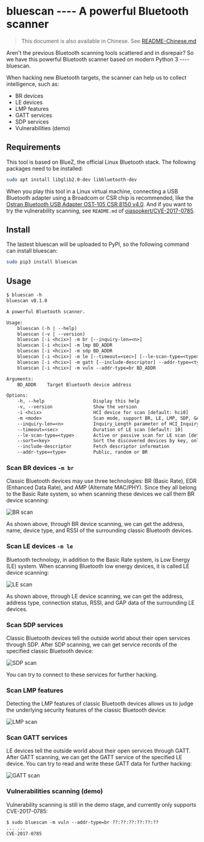# bluescan ---- A powerful Bluetooth scanner

> This document is also available in Chinese. See [README-Chinese.md](https://github.com/fO-000/bluescan/blob/master/README-Chinese.md)

Aren't the previous Bluetooth scanning tools scattered and in disrepair? So we have this powerful Bluetooth scanner based on modern Python 3 ---- bluescan.

When hacking new Bluetooth targets, the scanner can help us to collect intelligence, such as:

* BR devices
* LE devices
* LMP features
* GATT services
* SDP services
* Vulnerabilities (demo)

## Requirements

This tool is based on BlueZ, the official Linux Bluetooth stack. The following packages need to be installed:

```sh
sudo apt install libglib2.0-dev libbluetooth-dev
```

When you play this tool in a Linux virtual machine, connecting a USB Bluetooth adapter using a Broadcom or CSR chip is recommended, like the [Ostran Bluetooth USB Adapter OST-105 CSR 8150 v4.0](https://item.taobao.com/item.htm?spm=a230r.1.14.14.21b6705fm5gjj3&id=38948169460&ns=1&abbucket=6#detail). And if you want to try the vulnerability scanning, see `README.md` of [ojasookert/CVE-2017-0785](https://github.com/ojasookert/CVE-2017-0785).

## Install

The lastest bluescan will be uploaded to PyPI, so the following command can install bluescan:

```sh
sudo pip3 install bluescan
```

## Usage

```txt
$ bluescan -h
bluescan v0.1.0

A powerful Bluetooth scanner.

Usage:
    bluescan (-h | --help)
    bluescan (-v | --version)
    bluescan [-i <hcix>] -m br [--inquiry-len=<n>]
    bluescan [-i <hcix>] -m lmp BD_ADDR
    bluescan [-i <hcix>] -m sdp BD_ADDR
    bluescan [-i <hcix>] -m le [--timeout=<sec>] [--le-scan-type=<type>] [--sort=<key>]
    bluescan [-i <hcix>] -m gatt [--include-descriptor] --addr-type=<type> BD_ADDR
    bluescan [-i <hcix>] -m vuln --addr-type=br BD_ADDR

Arguments:
    BD_ADDR    Target Bluetooth device address

Options:
    -h, --help                  Display this help
    -v, --version               Show the version
    -i <hcix>                   HCI device for scan [default: hci0]
    -m <mode>                   Scan mode, support BR, LE, LMP, SDP, GATT and vuln
    --inquiry-len=<n>           Inquiry_Length parameter of HCI_Inquiry command [default: 8]
    --timeout=<sec>             Duration of LE scan [default: 10]
    --le-scan-type=<type>       Active or passive scan for LE scan [default: active]
    --sort=<key>                Sort the discovered devices by key, only support RSSI now [default: rssi]
    --include-descriptor        Fetch descriptor information
    --addr-type=<type>          Public, random or BR
```

### Scan BR devices `-m br`

Classic Bluetooth devices may use three technologies: BR (Basic Rate), EDR (Enhanced Data Rate), and AMP (Alternate MAC/PHY). Since they all belong to the Basic Rate system, so when scanning these devices we call them BR device scanning:

![BR scan](https://github.com/fO-000/bluescan/blob/master/res/example-br-scan.png)

As shown above, through BR device scanning, we can get the address, name, device type, and RSSI of the surrounding classic Bluetooth devices.

### Scan LE devices `-m le`

Bluetooth technology, in addition to the Basic Rate system, is Low Energy (LE) system. When scanning Bluetooth low energy devices, it is called LE device scanning:

![LE scan](https://github.com/fO-000/bluescan/blob/master/res/example-le-scan.png)

As shown above, through LE device scanning, we can get the address, address type, connection status, RSSI, and GAP data of the surrounding LE devices.

### Scan SDP services

Classic Bluetooth devices tell the outside world about their open services through SDP. After SDP scanning, we can get service records of the specified classic Bluetooth device:

![SDP scan](https://github.com/fO-000/bluescan/blob/master/res/example-sdp-scan.png)

You can try to connect to these services for further hacking.

### Scan LMP features

Detecting the LMP features of classic Bluetooth devices allows us to judge the underlying security features of the classic Bluetooth device:

![LMP scan](https://github.com/fO-000/bluescan/blob/master/res/example-lmp-scan.png)

### Scan GATT services

LE devices tell the outside world about their open services through GATT. After GATT scanning, we can get the GATT service of the specified LE device. You can try to read and write these GATT data for further hacking:

![GATT scan](https://github.com/fO-000/bluescan/blob/master/res/example-gatt-scan.png)

### Vulnerabilities scanning (demo)

Vulnerability scanning is still in the demo stage, and currently only supports CVE-2017-0785:

```txt
$ sudo bluescan -m vuln --addr-type=br ??:??:??:??:??:??
... ...
CVE-2017-0785
```
